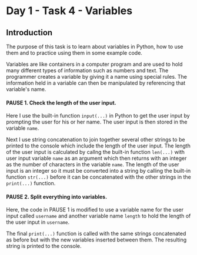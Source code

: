 # Day 1 - Task 4 - Variables

## Introduction

The purpose of this task is to learn about variables in Python, how to use them and to practice using them in some example code.

Variables are like containers in a computer program and are used to hold many different types of information such as numbers and text. The programmer creates a variable by giving it a name using special rules. The information held in a variable can then be manipulated by referencing that variable's name.

#### PAUSE 1. Check the length of the user input.

Here I use the built-in function ```input(...)``` in Python to get the user input by prompting the user for his or her name. The user input is then stored in the variable ```name```.

Next I use string concatenation to join together several other strings to be printed to the console which include the length of the user input. The length of the user input is calculated by callng the built-in function ```len(...)``` with user input variable ```name``` as an argument which then returns with an integer as the number of characters in the variable ```name```. The length of the user input is an integer so it must be converted into a string by calling the built-in function ```str(...)``` before it can be concatenated with the other strings in the ```print(...)``` function.

#### PAUSE 2. Split everything into variables.

Here, the code in PAUSE 1 is modified to use a variable name for the user input called ```username``` and another variable name ```length``` to hold the length of the user input in ```username```.

The final ```print(...)``` function is called with the same strings concatenated as before but with the new variables inserted between them. The resulting string is printed to the console.
 

